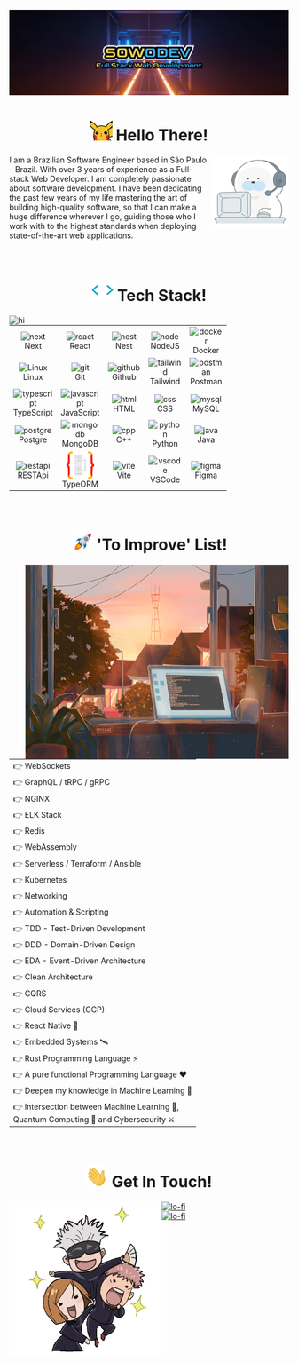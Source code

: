 
<a target="_blank" href="https://www.sowodev.com">

![Alt text](imgs/sowodev-logo.webp)

</a>

<!-- Hello Section -->
<div align="center">
<h1 align='center'><img alt='pica' src='./imgs/hello-pica.gif' width='40px' />&nbsp;Hello There!
</h1>
</div>

<img align="right" style="width: 140px; height: 130px" alt="hi" src="./imgs/about.gif" />
<p align="left">I am a Brazilian Software Engineer based in São Paulo - Brazil. With over 3 years of experience as a Full-stack Web Developer. I am completely passionate about software development.  I have been dedicating the past few years of my life mastering the art of building high-quality software, so that I can make a huge difference wherever I go, guiding those who I work with to the highest standards when deploying state-of-the-art web applications.</p>

<br>

<!-- TechStack Section -->
<div align="center">
    <h1><img width="40px" alt="hi" src="./imgs/tech-stack.gif" />&nbsp;Tech Stack!</h1>
</div>

<img align="left" style="width: 400px" alt="hi" src="./imgs/octocat-tools.gif" />
  
<div align="right">
   <table>
      <tr>
          <td width="60">
               <div align="center"><img align="center" alt="next" width="50" height="50" src="https://skillicons.dev/icons?i=next" />Next</div>
          </td>          
          <td width="60">
               <div align="center"><img align="center" alt="react" width="50" height="50" src="https://techstack-generator.vercel.app/react-icon.svg" />React</div>
          </td>
          <td width="60">
               <div align="center"><img align="center" alt="nest" width="50" height="50" src="https://cdn.jsdelivr.net/gh/devicons/devicon/icons/nestjs/nestjs-plain.svg" />Nest</div>
          </td>
          <td width="60">
               <div align="center"><img align="center" alt="node" width="50" height="50" src="https://cdn.jsdelivr.net/gh/devicons/devicon/icons/nodejs/nodejs-original.svg" />NodeJS</div>
          </td>
          <td width="60">
               <div align="center"><img align="center" alt="docker" width="50" height="50" src="https://techstack-generator.vercel.app/docker-icon.svg" />Docker</div>
          </td>   
      </tr>   
      <tr>
          <td width="60">
               <div align="center"><img align="center" alt="Linux" width="50" height="50" src="https://cdn.jsdelivr.net/gh/devicons/devicon/icons/linux/linux-original.svg" />Linux</div>
          </td>
          <td width="60">
               <div align="center"><img align="center" alt="git" width="50" height="50" src="https://cdn.jsdelivr.net/gh/devicons/devicon/icons/git/git-original.svg" /><br>Git</div>
          </td>
          <td width="60">
               <div align="center"><img align="center" alt="github" width="50" height="50" src="https://techstack-generator.vercel.app/github-icon.svg" />Github</div>
          </td>
                    <td width="60">
               <div align="center"><img align="center" alt="tailwind" width="50" height="50" src="https://skillicons.dev/icons?i=tailwind" />Tailwind</div>
          </td>
          <td width="60">
               <div align="center"><img align="center" alt="postman" width="50" height="50" src="https://skillicons.dev/icons?i=postman" />Postman</div>
          </td>             
      </tr>
      <tr>
          <td width="60">
               <div align="center"><img align="center" alt="typescript" width="50" height="50" src="https://cdn.jsdelivr.net/gh/devicons/devicon/icons/typescript/typescript-plain.svg" />TypeScript</div>
          </td>      
          <td width="60">
               <div align="center"><img align="center" alt="javascript" width="50" height="50" src="https://cdn.jsdelivr.net/gh/devicons/devicon/icons/javascript/javascript-plain.svg" />JavaScript</div>
          </td>
          <td width="60">
               <div align="center"><img align="center" alt="html" width="50" height="50" src="https://cdn.jsdelivr.net/gh/devicons/devicon/icons/html5/html5-plain.svg" />HTML</div>
          </td>
          <td width="60">
               <div align="center"><img align="center" alt="css" width="50" height="50" src="https://cdn.jsdelivr.net/gh/devicons/devicon/icons/css3/css3-plain.svg" />CSS</div>
          </td>
          <td width="60">
               <div align="center"><img align="center" alt="mysql" width="50" height="50" src="https://techstack-generator.vercel.app/mysql-icon.svg" />MySQL</div>
          </td>                                
      </tr>  
      <tr>
          <td width="60">
               <div align="center"><img align="center" alt="postgre" width="50" height="50" src="https://cdn.jsdelivr.net/gh/devicons/devicon/icons/postgresql/postgresql-original.svg" />Postgre</div>
          </td>           
          <td width="60">
               <div align="center"><img align="center" alt="mongodb" width="50" height="50" src="https://skillicons.dev/icons?i=mongo" />MongoDB</div>
          </td>     
          <td width="60">
               <div align="center"><img align="center" alt="cpp" width="50" height="50" src="https://techstack-generator.vercel.app/cpp-icon.svg" />C++</div>
          </td>           
          <td width="60">
               <div align="center"><img align="center" alt="python" width="50" height="50" src="https://techstack-generator.vercel.app/python-icon.svg" />Python</div>
          </td>                      
          <td width="60">
               <div align="center"><img align="center" alt="java" width="50" height="50" src="https://techstack-generator.vercel.app/java-icon.svg" />Java</div>
          </td> 
      </tr>
      <tr>
          <td width="60">
               <div align="center"><img align="center" alt="restapi" width="50" height="50" src="https://techstack-generator.vercel.app/restapi-icon.svg" />RESTApi</div>
          </td>                
          <td width="60">
               <div align="center"><img align="center" alt="typeorm" width="50" height="50" src="./imgs/typeorm.svg" />TypeORM</div>
          </td>          
          <td width="60">
               <div align="center"><img align="center" alt="vite" width="50" height="50" src="https://skillicons.dev/icons?i=vite" />Vite</div>
          </td> 
          <td width="60">
               <div align="center"><img align="center" alt="vscode" width="50" height="50" src="https://cdn.jsdelivr.net/gh/devicons/devicon/icons/vscode/vscode-original.svg" />VSCode</div>
          </td>            
          <td width="60">
               <div align="center"><img align="center" alt="figma" width="50" height="50" src="https://cdn.jsdelivr.net/gh/devicons/devicon/icons/figma/figma-original.svg" />Figma</div>
          </td>                     
      </tr>      
   </table>
</div>

<br>

<!-- Improvements Section -->
<div align="center">
   <h1><img width="40px" alt="hi" src="./imgs/rocket.gif" />&nbsp;'To Improve' List!</h1>
</div>

<img align="right" width="475px" height="350px" alt="lo-fi" src="./imgs/learning.gif">

<div align="left">
   <table>
      <tr>
          <td>
              👉 WebSockets
          </td>
      </tr>
      <tr>
          <td>
              👉 GraphQL / tRPC / gRPC
          </td>
      </tr>
      <tr>
          <td>
              👉 NGINX
          </td>
      </tr>
      <tr>
          <td>
              👉 ELK Stack
          </td>
      </tr>
      <tr>
          <td>
              👉 Redis
          </td>
      </tr>      
      <tr>
          <td>
              👉 WebAssembly
          </td>
      </tr>
      <tr>
          <td>
              👉 Serverless / Terraform / Ansible
          </td>
      </tr>
      <tr>
          <td>
              👉 Kubernetes
          </td>
      </tr> 
      <tr>
          <td>
              👉 Networking
          </td>
      </tr>
      <tr>
          <td>
              👉 Automation & Scripting
          </td>
      </tr>            
      <tr>
          <td>
             👉 TDD - Test-Driven Development
          </td>
      </tr>
      <tr>
          <td>
             👉 DDD - Domain-Driven Design
          </td>
      </tr>   
      <tr>
          <td>
             👉 EDA - Event-Driven Architecture
          </td>
      </tr>           
      <tr>
          <td>
              👉 Clean Architecture
          </td>
      </tr>
      <tr>
          <td>
              👉 CQRS
          </td>
      </tr>
      <tr>
          <td>
              👉 Cloud Services (GCP)
          </td>
      </tr>
      <tr>
          <td>
              👉 React Native 📱
          </td>
      </tr>
      <tr>
          <td>
              👉 Embedded Systems 🛰️
          </td>
      </tr>
      <tr>
          <td>
              👉 Rust Programming Language ⚡
          </td>
      </tr>
      <tr>
          <td>
              👉 A pure functional Programming Language ❤️
          </td>
      </tr>
      <tr>
          <td>
              👉 Deepen my knowledge in Machine Learning 🦾
          </td>
      </tr>
      <tr>
          <td>
              👉 Intersection between Machine Learning 🦾,<br> Quantum Computing 🧠 and Cybersecurity ⚔️
          </td>
      </tr>   
   </table>
</div>

<br>

<!-- GetInTouch Section -->
<div  align="center">

   <h1><img width="40px" alt="hi" src="./imgs/hello.gif" />&nbsp;Get In Touch!</h1>
</div>

<img align="left" width="275px" alt="lo-fi" src="./imgs/jujutsu-kaisen.gif" />

<p>
   <a href="https://www.linkedin.com/in/wendelloliveiradasilva">
       <img alt="lo-fi" src="https://img.shields.io/badge/LinkedIn-0077B5?style=for-the-badge&logo=linkedin&logoColor=white" />
   </a>
   <br>
   <a href="mailto:wendelloliveirasud@gmail.com">
       <img alt="lo-fi" src="https://img.shields.io/badge/Gmail-D14836?style=for-the-badge&logo=gmail&logoColor=white" />
   </a>
</p>